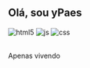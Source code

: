 
## Olá, sou yPaes

<div style="display: inline_block">
  <img align="center" alt="html5" src="https://img.shields.io/badge/HTML5-E34F26?style=for-the-badge&logo=html5&logoColor=purple" />
  <img align="center" alt="js" src="https://img.shields.io/badge/JavaScript-F7DF1E?style=for-the-badge&logo=javascript&logoColor=yellow" />
  <img align="center" alt="css" src="https://img.shields.io/badge/Css-43853D?style=for-the-badge&logo=node.js&logoColor=white" />
</div><br/>

Apenas vivendo
